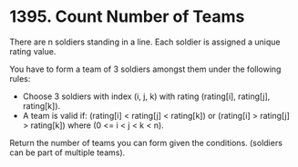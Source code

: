 # 1395. Count Number of Teams
There are n soldiers standing in a line. Each soldier is assigned a unique rating value.

You have to form a team of 3 soldiers amongst them under the following rules:

- Choose 3 soldiers with index (i, j, k) with rating (rating[i], rating[j], rating[k]).
- A team is valid if: (rating[i] < rating[j] < rating[k]) or (rating[i] > rating[j] > rating[k]) where (0 <= i < j < k < n).

Return the number of teams you can form given the conditions. (soldiers can be part of multiple teams).